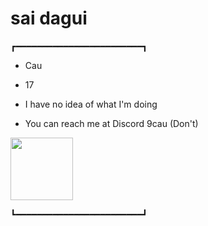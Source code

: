 # sai dagui
┏━━━━━━━━━━━━━━━━━━━━━━━━┓

* Cau

* 17 

* I have no idea of what I'm doing

* You can reach me at Discord 9cau (Don't)

<img src="https://images-wixmp-ed30a86b8c4ca887773594c2.wixmp.com/f/f94f8b09-bb83-43f9-a53e-12ddb6744288/dem0ng4-38bb02be-f66d-495a-acd1-e9fcb550140f.gif?token=eyJ0eXAiOiJKV1QiLCJhbGciOiJIUzI1NiJ9.eyJzdWIiOiJ1cm46YXBwOjdlMGQxODg5ODIyNjQzNzNhNWYwZDQxNWVhMGQyNmUwIiwiaXNzIjoidXJuOmFwcDo3ZTBkMTg4OTgyMjY0MzczYTVmMGQ0MTVlYTBkMjZlMCIsIm9iaiI6W1t7InBhdGgiOiJcL2ZcL2Y5NGY4YjA5LWJiODMtNDNmOS1hNTNlLTEyZGRiNjc0NDI4OFwvZGVtMG5nNC0zOGJiMDJiZS1mNjZkLTQ5NWEtYWNkMS1lOWZjYjU1MDE0MGYuZ2lmIn1dXSwiYXVkIjpbInVybjpzZXJ2aWNlOmZpbGUuZG93bmxvYWQiXX0.woCc2B5fSMZBxkgzrtHRjiNilY4njmu8tdlO4r9frkQ"
width="100"
height="100"/>

┗━━━━━━━━━━━━━━━━━━━━━━━━┛
